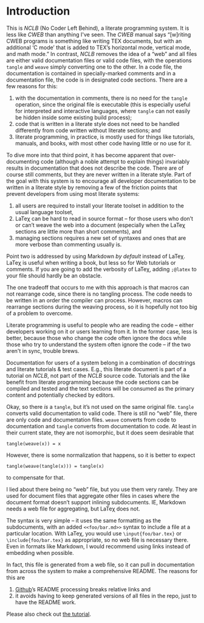 <!-- -*- mode: markdown -*- -->

    
# Introduction

This is _NCLB_ (No Coder Left Behind), a literate programming system. It is
less like _CWEB_ than anything I've seen. The _CWEB_ manual says “[w]riting
CWEB programs is something like writing TEX documents, but with an additional
‘C mode’ that is added to TEX’s horizontal mode, vertical mode, and math mode.”
In contrast, _NCLB_ removes the idea of a “web” and all files are either valid
documentation files or valid code files, with the operations `tangle` and
`weave` simply converting one to the other. In a code file, the documentation is
contained in specially-marked comments and in a documentation file, the code is
in designated code sections. There are a few reasons for this:

1. with the documentation in comments, there is no need for the `tangle`
   operation, since the original file is executable (this is especially useful
   for interpreted and interactive languages, where `tangle` can not easily be
   hidden inside some existing build process);
2. code that is written in a literate style does not need to be handled
   differently from code written without literate sections; and
3. literate programming, in practice, is mostly used for things like tutorials,
   manuals, and books, with most other code having little or no use for it.

To dive more into that third point, it has become apparent that over-documenting
code (although a noble attempt to explain things) invariably results in
documentation that does not describe the code. There are of course still
comments, but they are never written in a literate style. Part of the goal with
this system is to encourage all developer documentation to be written in a
literate style by removing a few of the friction points that prevent developers
from using most literate systems:

1. all users are required to install your literate toolset in addition to the
   usual language toolset,
2. LaTeχ can be hard to read in source format – for those users who don’t or
   can’t weave the web into a document (especially when the LaTeχ sections are
   little more than short comments), and
3. managing sections requires a new set of syntaxes and ones that are more
   verbose than commenting usually is.

Point two is addressed by using Markdown _by default_ instead of LaTeχ. LaTeχ is
useful when writing a book, but less so for Web tutorials or comments. If you
are going to add the verbosity of LaTeχ, adding `;@latex` to your file should
hardly be an obstacle.

The one tradeoff that occurs to me with this approach is that macros can not
rearrange code, since there is no tangling process. The code needs to be written
in an order the compiler can process. However, macros can rearrange sections
during the weaving process, so it is hopefully not too big of a problem to
overcome.

<!-- merge this in somewhere earlier -->

Literate programming is useful to people who are reading the code – either
developers working on it or users learning from it. In the former case, less is
better, because those who change the code often ignore the docs while those who
try to understand the system often ignore the code – if the two aren't in sync,
trouble brews.

Documentation for users of a system belong in a combination of docstrings and
literate tutorials & test cases. E.g., this literate document is part of a
tutorial on _NCLB_, not part of the _NCLB_ source code. Tutorials and the like
benefit from literate programming because the code sections can be compiled and
tested and the text sections will be consumed as the primary content and
potentially checked by editors.

Okay, so there _is_ a `tangle`, but it’s not used on the same original file.
`tangle` converts valid documentation to valid code. There is still no “web”
file, there are only code and documentation files. `weave` converts from code to
documentation and `tangle` converts from documentation to code. At least in
their current state, they are not isomorphic, but it does seem desirable that

    tangle(weave(x)) = x

However, there is some normalization that happens, so it is better to expect

    tangle(weave(tangle(x))) = tangle(x)

to compensate for that.

I lied about there being no “web” file, but you use them very rarely. They are used for document files that aggregate other files in cases where the document format doesn’t support inlining subdocuments. IE, Markdown needs a web file for aggregating, but LaTeχ does not.

The syntax is very simple – it uses the same formatting as the subdocuments, with an added `<<foo/bar.md>>` syntax to include a file at a particular location. With LaTeχ, you would use `\input{foo/bar.tex}` or `\include{foo/bar.tex}` as appropriate, so no web file is necessary there. Even in formats like Markdown, I would recommend using links instead of embedding when possible.

In fact, this file is generated from a web file, so it can pull in documentation from across the system to make a comprehensive README. The reasons for this are

1. [Github](https://github.com/)’s README processing breaks relative links and
2. it avoids having to keep generated versions of all files in the repo, just
   to have the README work.

Please also check out [the tutorial](tutorial/tutorial.md).
